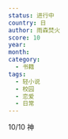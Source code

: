 ```yaml
---
status: 进行中
country: 日
author: 雨森焚火
score: 10
year:
month:
category:
  - 书籍
tags:
  - 轻小说
  - 校园
  - 恋爱
  - 日常
---
```

10/10 神
